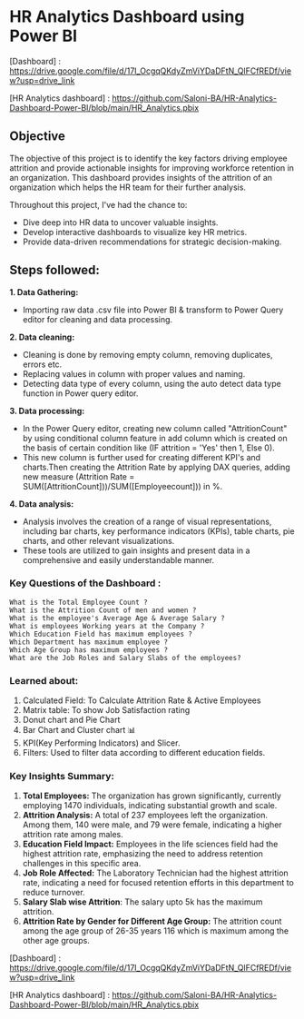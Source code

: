 
# HR Analytics Dashboard using Power BI

[Dashboard] : https://drive.google.com/file/d/17I_OcgqQKdyZmViYDaDFtN_QlFCfREDf/view?usp=drive_link

[HR Analytics dashboard] : https://github.com/Saloni-BA/HR-Analytics-Dashboard-Power-BI/blob/main/HR_Analytics.pbix

## Objective

The objective of this project is to identify the key factors driving employee attrition and provide actionable insights for improving workforce retention in an organization.
This dashboard provides insights of the attrition of an organization which helps the HR team for their further analysis.

Throughout this project, I've had the chance to:

- Dive deep into HR data to uncover valuable insights.
- Develop interactive dashboards to visualize key HR metrics.
- Provide data-driven recommendations for strategic decision-making.


## Steps followed:

**1. Data Gathering:** 
  - Importing raw data .csv file into Power BI & transform to Power Query editor for cleaning and data processing.
          
**2. Data cleaning:**
  - Cleaning is done by removing empty column, removing duplicates, errors etc.
  - Replacing values in column with proper values and naming.
  - Detecting data type of every column, using the auto detect data type function in Power query editor.
          
**3. Data processing:**
  - In the Power Query editor, creating new column called "AttritionCount" by using conditional column feature in add column which is created on the basis of certain condition like (IF attrition = 'Yes' then 1, Else 0).
  - This new column is further used for creating different KPI's and charts.Then creating the Attrition Rate by applying DAX queries, adding new measure (Attrition Rate = SUM([AttritionCount]))/SUM([Employeecount])) in %.
          
**4. Data analysis:**
  - Analysis involves the creation of a range of visual representations, including bar charts, key performance indicators (KPIs), table charts, pie charts, and other relevant visualizations.
  - These tools are utilized to gain insights and present data in a comprehensive and easily understandable manner.


### Key Questions of the Dashboard :

    What is the Total Employee Count ?
    What is the Attrition Count of men and women ?
    What is the employee's Average Age & Average Salary ?
    What is employees Working years at the Company ?
    Which Education Field has maximum employees ?
    Which Department has maximum employee ?
    Which Age Group has maximum employees ?
    What are the Job Roles and Salary Slabs of the employees?

### Learned about:
1. Calculated Field: To Calculate Attrition Rate & Active Employees
2. Matrix table: To show Job Satisfaction rating
3. Donut chart and Pie Chart
4. Bar Chart and Cluster chart 📊
5. KPI(Key Performing Indicators) and Slicer.
6. Filters: Used to filter data according to different education fields.

### Key Insights Summary:

1. **Total Employees:** The organization has grown significantly, currently employing 1470 individuals, indicating substantial growth and scale.
2. **Attrition Analysis:** A total of 237 employees left the organization. Among them, 140 were male, and 79 were female, indicating a higher attrition rate among males.
3. **Education Field Impact:** Employees in the life sciences field had the highest attrition rate, emphasizing the need to address retention challenges in this specific area.
4. **Job Role Affected:** The Laboratory Technician had the highest attrition rate, indicating a need for focused retention efforts in this department to reduce turnover.
5. **Salary Slab wise Attrition**: The salary upto 5k has the maximum attrition.
6. **Attrition Rate by Gender for Different Age Group:**  The attrition count among the age group of 26-35 years 116 which is maximum among the other age groups.

[Dashboard] : https://drive.google.com/file/d/17I_OcgqQKdyZmViYDaDFtN_QlFCfREDf/view?usp=drive_link

[HR Analytics dashboard] : https://github.com/Saloni-BA/HR-Analytics-Dashboard-Power-BI/blob/main/HR_Analytics.pbix
